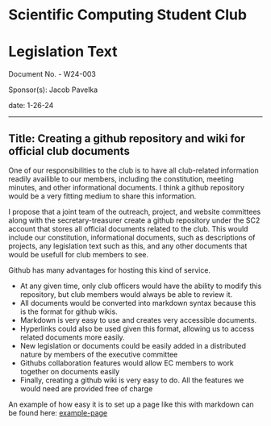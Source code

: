 # Scientific Computing Student Club

# Legislation Text
Document No. - W24-003

Sponsor(s): Jacob Pavelka

date: 1-26-24

---

Title: Creating a github repository and wiki for official club documents
---
One of our responsibilities to the club is to have all club-related information readily availible to our members, including the constitution, meeting minutes, and other informational documents. I think a github repository would be a very fitting medium to share this information.

I propose that a joint team of the outreach, project, and website committees along with the secretary-treasurer create a github repository under the SC2 account that stores all official documents related to the club. This would include our constitution, informational documents, such as descriptions of projects, any legislation text such as this, and any other documents that would be usefull for club members to see. 

Github has many advantages for hosting this kind of service. 
- At any given time, only club officers would have the ability to modify this repository, but club members would always be able to review it. 
- All documents would be converted into markdown syntax because this is the format for github wikis. 
- Markdown is very easy to use and creates very accessible documents. 
- Hyperlinks could also be used given this format, allowing us to access related documents more easily. 
- New legislation or documents could be easily added in a distributed nature by members of the executive committee
- Githubs collaboration features would allow EC members to work together on documents easily
- Finally, creating a github wiki is very easy to do. All the features we would need are provided free of charge

An example of how easy it is to set up a page like this with markdown can be found here: [example-page](https://jacob-umich.github.io/ori-kinematics/)
